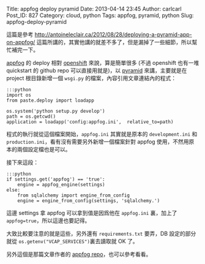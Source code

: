 Title: appfog deploy pyramid
Date: 2013-04-14 23:45
Author: carlcarl
Post_ID: 827
Category: cloud, python
Tags: appfog, pyramid, python
Slug: appfog-deploy-pyramid

這篇是參考
<http://antoineleclair.ca/2012/08/28/deploying-a-pyramid-app-on-appfog/>
這篇所講的，其實他講的就差不多了，但是漏掉了一些細節，所以幫忙補完一下。  
<!--more-->  
[appfog][] 的 deploy 相對 [openshift][] 來說，算是簡單很多 (不過
openshift 也有一堆 quickstart 的 github repo 可以直接用就是)，以
[pyramid][] 來講，主要就是在 project 根目錄新增一個 `wsgi.py`
的檔案，內容引用文章連結內的程式：

	:::python
	import os
	from paste.deploy import loadapp

	os.system('python setup.py develop')
	path = os.getcwd()
	application = loadapp('config:appfog.ini', 	relative_to=path)


程式的執行就從這個檔案開始，`appfog.ini` 其實就是原本的
`development.ini` 和 `production.ini`，看有沒有需要另外新增一個檔案針對
appfog 使用，不然用原本的兩個設定檔也是可以。

接下來這段：

	:::python
	if settings.get('appfog') == 'true':
    	engine = appfog_engine(settings)
	else:
    	from sqlalchemy import engine_from_config
    	engine = engine_from_config(settings, 'sqlalchemy.')


這邊 settings 拿 appfog 可以拿到值是因爲他在 `appfog.ini` 裏，加上了
`appfog=true`，所以這邊也要記得。

大致比較要注意的就是這些，另外還有 `requirements.txt` 要弄，DB
設定的部分就從 `os.getenv("VCAP_SERVICES")`裏去讀取就 OK 了。

另外這個是那篇文章作者的 [appfog repo][]，也可以參考看看。

  [appfog]: https://www.appfog.com/
  [openshift]: https://www.openshift.com/
  [pyramid]: http://www.pylonsproject.org/
  [appfog repo]: https://github.com/antoineleclair/OpenCode20121030/tree/master/shout
